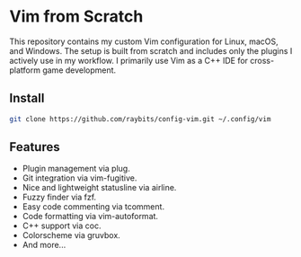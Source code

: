 # Vim from Scratch

This repository contains my custom Vim configuration for Linux, macOS, and Windows. The setup is built from scratch and includes only the plugins I actively use in my workflow. I primarily use Vim as a C++ IDE for cross-platform game development.

## Install

```sh
git clone https://github.com/raybits/config-vim.git ~/.config/vim
```

## Features

- Plugin management via plug.
- Git integration via vim-fugitive.
- Nice and lightweight statusline via airline.
- Fuzzy finder via fzf.
- Easy code commenting via tcomment.
- Code formatting via vim-autoformat.
- C++ support via coc.
- Colorscheme via gruvbox.
- And more...
